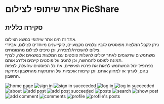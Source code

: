 # אתר שיתופי לצילום PicShare
## סקירה כללית
אתר זה הינו אתר שיתופי בנושא הצילום. <br>
ניתן לקבל המלצות מפוסטים לגבי: צלמים מקצועיים, לוקיישנים מיוחדים לצילום, אביזרי צילום להשכרה/למכירה, וכן טיפים לצילום מהמומחים. <br>
משתמשים שרשומים לאתר יכולים להעלות פוסטים עם המלצות בנושאים אלה, לצרף תמונה לפוסט להמחשה, וכן להגיב על פוסטים קיימים ולדרג אותם.<br>
בפרופיל יכול המשתמש לראות את פרטיו האישיים, את כל הפוסטים שהעלה, לצפות בהם, לערוך או למחוק אותם. וכן קיימות אופציות של התנתקות מהחשבון ומחיקת החשבון.<br>

![home page](web/src/Docs/Screenshots/home-page.png)
![sign in](web/src/Docs/Screenshots/signin.png)
![sign in succeeded](web/src/Docs/Screenshots/signin-succeed.png)
![log in](web/src/Docs/Screenshots/login.png)
![log in succeeded](web/src/Docs/Screenshots/login-succeed.png)
![about](web/src/Docs/Screenshots/about.png)
![add post](web/src/Docs/Screenshots/add-post.png)
![add post succeeded](web/src/Docs/Screenshots/add-post-succeed.png)
![posts](web/src/Docs/Screenshots/posts.png)
![search](web/src/Docs/Screenshots/search.png)
![show post](web/src/Docs/Screenshots/show-post.png)
![add comment](web/src/Docs/Screenshots/add-comment.png)
![comments](web/src/Docs/Screenshots/comments.png)
![profile](web/src/Docs/Screenshots/profile.png)
![profile's posts](web/src/Docs/Screenshots/profile-post.png)
